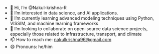 - 👋 Hi, I’m @Nakul-krishna-R  
- 👀 I’m interested in data science, and AI applications.  
- 🌱 I’m currently learning advanced modeling techniques using Python, VISSIM, and machine learning frameworks  
- 💞️ I’m looking to collaborate on open-source data science projects, especially those related to infrastructure, transport, and climate  
- 📫 How to reach me: nakulkrishna96@gmail.com  
- 😄 Pronouns: he/him  
